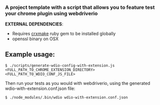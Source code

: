 ### A project template with a script that allows you to feature test your chrome plugin using webdriverio

**EXTERNAL DEPENDENCIES**: 
- Requires [crxmake](https://github.com/Constellation/crxmake) ruby gem to be installed globally
- openssl binary on OSX

## Example usage:
```
$ ./scripts/generate-wdio-config-with-extension.js <FULL_PATH_TO_CHROME_EXTENSION_DIRECTORY> <FULL_PATH_TO_WDIO_CONF_JS_FILE>
```

Then run your tests as you would with webdriverio, using the generated wdio-with-extension.conf.json file:

```
$ ./node_modules/.bin/wdio wdio-with-extension.conf.json
```

